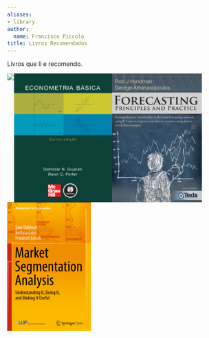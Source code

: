 ```yaml
---
aliases:
- library
author:
  name: Francisco Piccolo
title: Livros Recomendados
---
```


Livros que li e recomendo.

<img src="C:/Users/fppicco/Desktop/R/Github/franciscopiccolo.github.io/images/library_images/data_analysis_and_graphics_using_R.PNG"
     style="float: left; widh: 200px; height: 300px" />

<img src="/images/library_images/basic_econometrics_gujarati.PNG"
     style="float: left; widh: 200px; height: 300px" />

<img src="/images/library_images/forecasting_principles_and_practices.PNG"
     style="float: left; widh: 200px; height: 300px" />

<img src="/images/library_images/market_segmentation_analysis.PNG"
     style="float: left; widh: 200px; height: 300px" />
